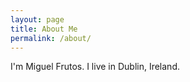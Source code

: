 ```yaml
---
layout: page
title: About Me
permalink: /about/
---
```


I'm Miguel Frutos. I live in Dublin, Ireland.